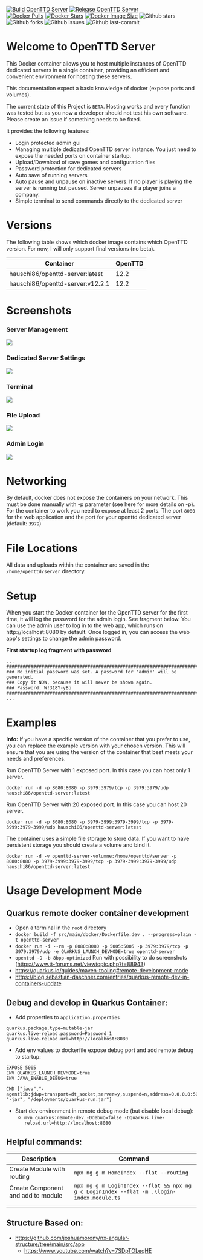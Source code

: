 [![Build OpenTTD Server](https://github.com/andreashauschild/openttd-server/actions/workflows/build.yml/badge.svg)](https://github.com/andreashauschild/openttd-server/actions/workflows/build.yml)
[![Release OpenTTD Server](https://github.com/andreashauschild/openttd-server/actions/workflows/release.yml/badge.svg)](https://github.com/andreashauschild/openttd-server/actions/workflows/release.yml)  
[![Docker Pulls](https://badgen.net/docker/pulls/hauschi86/openttd-server?icon=docker&label=pulls)](https://hub.docker.com/r/hauschi86/openttd-server/)
[![Docker Stars](https://badgen.net/docker/stars/hauschi86/openttd-server?icon=docker&label=stars)](https://hub.docker.com/r/hauschi86/openttd-server/)
[![Docker Image Size](https://badgen.net/docker/size/hauschi86/openttd-server?icon=docker&label=image%20size)](https://hub.docker.com/r/hauschi86/openttd-server/)
![Github stars](https://badgen.net/github/stars/andreashauschild/openttd-server?icon=github&label=stars)
![Github forks](https://badgen.net/github/forks/andreashauschild/openttd-server?icon=github&label=forks)
![Github issues](https://img.shields.io/github/issues/andreashauschild/openttd-server)
![Github last-commit](https://img.shields.io/github/last-commit/andreashauschild/openttd-server)

# Welcome to  OpenTTD Server
This Docker container allows you to host multiple instances of OpenTTD dedicated servers in a single container, providing an efficient and convenient environment for hosting these servers.

This documentation expect a basic knowledge of docker (expose ports and volumes).

The current state of this Project is `BETA`. Hosting works and every function was tested but as you now a developer should not test his own software. Please create an issue if something needs to be fixed.

It provides the following features:

- Login protected admin gui
- Managing multiple dedicated OpenTTD server instance. You just need to expose the needed ports on container startup.
- Upload/Download of save games and configuration files
- Password protection for dedicated servers
- Auto save of running servers
- Auto pause and unpause on inactive servers. If no player is playing the server is running but paused. Server unpauses if a player joins a company.
- Simple terminal to send commands directly to the dedicated server

# Versions
The following table shows which docker image contains which OpenTTD version. For now, I will only support final versions (no beta).

| Container                       | OpenTTD |
|---------------------------------|---------|
| hauschi86/openttd-server:latest | 12.2    |
| hauschi86/openttd-server:v12.2.1 | 12.2    |


# Screenshots

### Server Management
<a href="docs/images/server-overview.JPG">
<img src="docs/images/server-overview.JPG"/>
</a>

### Dedicated Server Settings
<a href="docs/images/server_configuration.JPG">
<img src="docs/images/server_configuration.JPG"/>
</a>

### Terminal
<a href="docs/images/server-terminal.JPG">
<img src="docs/images/server-terminal.JPG"/>
</a>

### File Upload
<a href="docs/images/file_upload.JPG">
<img src="docs/images/file_upload.JPG"/>
</a>

### Admin Login
<a href="docs/images/admin-login.JPG">
<img src="docs/images/admin-login.JPG"/>
</a>

# Networking
By default, docker does not expose the containers on your network. This must be done manually with -p parameter (see here for more details on -p). 
For the container to work you need to expose at least 2 ports. The port `8080` for the web application and the port for your openttd dedicated server (default: `3979`)

# File Locations
All data and uploads within the container are saved in the `/home/openttd/server` directory.

# Setup
When you start the Docker container for the OpenTTD server for the first time, it will log the password for the admin login. See fragment below.
You can use the admin user to log in to the web app, which runs on http://localhost:8080 by default.
Once logged in, you can access the web app's settings to change the admin password.

**First startup log fragment with password**
```
...
###########################################################################
### No initial password was set. A password for 'admin' will be generated.
### Copy it NOW, because it will never be shown again.
### Password: W!318Y-yBb
###########################################################################
...
```

# Examples
**Info:** If you have a specific version of the container that you prefer to use, you can replace the example version with your chosen version. 
This will ensure that you are using the version of the container that best meets your needs and preferences.

Run OpenTTD Server with 1 exposed port. In this case you can host only 1 server.

`docker run -d -p 8080:8080 -p 3979:3979/tcp -p 3979:3979/udp hauschi86/openttd-server:latest`

Run OpenTTD Server with 20 exposed port. In this case you can host 20 server.

`docker run -d -p 8080:8080 -p 3979-3999:3979-3999/tcp -p 3979-3999:3979-3999/udp hauschi86/openttd-server:latest`

The container uses a simple file storage to store data. If you want to have persistent storage you should create a volume and bind it.

`docker run -d -v openttd-server-volumne:/home/openttd/server -p 8080:8080 -p 3979-3999:3979-3999/tcp -p 3979-3999:3979-3999/udp hauschi86/openttd-server:latest`


# Usage Development Mode

## Quarkus remote docker container development
- Open a terminal in the `root` directory
- `docker build -f src/main/docker/Dockerfile.dev . --progress=plain -t openttd-server`
- `docker run -i --rm -p 8080:8080 -p 5005:5005 -p 3979:3979/tcp -p 3979:3979/udp -e QUARKUS_LAUNCH_DEVMODE=true openttd-server`
- `openttd -D -b 8bpp-optimized`  Run with possibility to do screenshots (https://www.tt-forums.net/viewtopic.php?t=88943)
- https://quarkus.io/guides/maven-tooling#remote-development-mode
- https://blog.sebastian-daschner.com/entries/quarkus-remote-dev-in-containers-update

## Debug and develop in Quarkus Container:

- Add properties to `application.properties`

```
quarkus.package.type=mutable-jar
quarkus.live-reload.password=Password_1
quarkus.live-reload.url=http://localhost:8080
```

- Add env values to dockerfile expose debug port and add remote debug to startup:

```
EXPOSE 5005
ENV QUARKUS_LAUNCH_DEVMODE=true
ENV JAVA_ENABLE_DEBUG=true

CMD ["java","-agentlib:jdwp=transport=dt_socket,server=y,suspend=n,address=0.0.0.0:5005", "-jar", "/deployments/quarkus-run.jar"]
```

- Start dev environment in remote debug mode (but disable local debug):
    - `mvn quarkus:remote-dev -Ddebug=false -Dquarkus.live-reload.url=http://localhost:8080`

## Helpful commands:

| Description                        | Command                                                                                   |
|------------------------------------|-------------------------------------------------------------------------------------------|
| Create Module with routing         | `npx ng g m HomeIndex --flat --routing`                                                   |
| Create Component and add to module | `npx ng g m LoginIndex --flat && npx ng g c LoginIndex --flat -m .\login-index.module.ts` |
|                                    |                                                                                           |
|                                    |                                                                                           |

## Structure Based on:

- https://github.com/joshuamorony/nx-angular-structure/tree/main/src/app
    - https://www.youtube.com/watch?v=7SDpTOLeqHE

